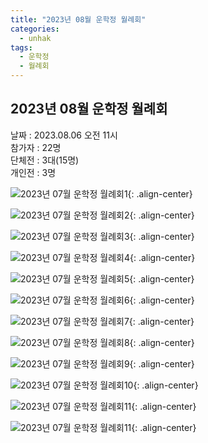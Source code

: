 ```yaml
---
title: "2023년 08월 운학정 월례회"
categories:
  - unhak
tags:
  - 운학정
  - 월례회
---
```


## 2023년 08월 운학정 월례회

날짜 : 2023.08.06 오전 11시   
참가자 : 22명   
단체전 : 3대(15명)   
개인전 : 3명   

![2023년 07월 운학정 월례회1](/assets/images/member_join_2023.jpg "2023년 07월 운학정 월례회1"){: .align-center}

![2023년 07월 운학정 월례회2](/assets/images/unhak/meet_202308_01.jpg "2023년 07월 운학정 월례회2"){: .align-center}

![2023년 07월 운학정 월례회3](/assets/images/unhak/meet_202308_02.jpg "2023년 07월 운학정 월례회3"){: .align-center}

![2023년 07월 운학정 월례회4](/assets/images/unhak/meet_202308_03.jpg "2023년 07월 운학정 월례회4"){: .align-center}

![2023년 07월 운학정 월례회5](/assets/images/unhak/meet_202308_04.jpg "2023년 07월 운학정 월례회5"){: .align-center}

![2023년 07월 운학정 월례회6](/assets/images/unhak/meet_202308_05.jpg "2023년 07월 운학정 월례회6"){: .align-center}

![2023년 07월 운학정 월례회7](/assets/images/unhak/meet_202308_06.jpg "2023년 07월 운학정 월례회7"){: .align-center}

![2023년 07월 운학정 월례회8](/assets/images/unhak/meet_202308_07.jpg "2023년 07월 운학정 월례회8"){: .align-center}

![2023년 07월 운학정 월례회9](/assets/images/unhak/meet_202308_08.jpg "2023년 07월 운학정 월례회9"){: .align-center}

![2023년 07월 운학정 월례회10](/assets/images/unhak/meet_202308_09.jpg "2023년 07월 운학정 월례회10"){: .align-center}

![2023년 07월 운학정 월례회11](/assets/images/unhak/meet_202308_10.jpg "2023년 07월 운학정 월례회11"){: .align-center}

![2023년 07월 운학정 월례회11](/assets/images/unhak/meet_202308_11.jpg "2023년 07월 운학정 월례회11"){: .align-center}
